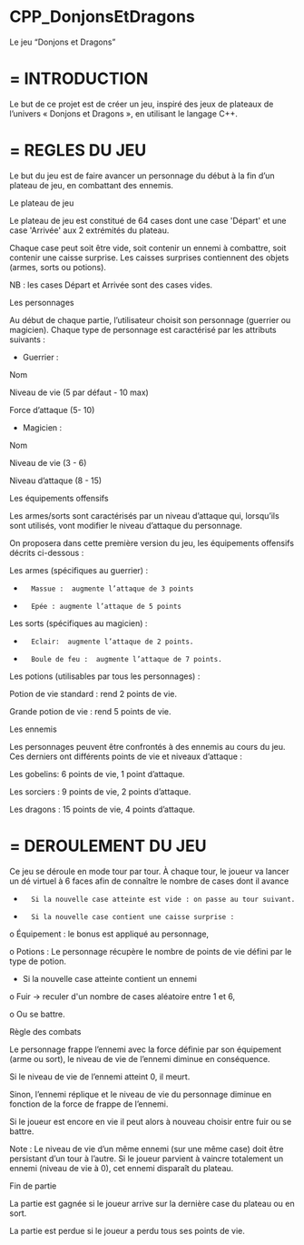 # CPP_DonjonsEtDragons

Le jeu “Donjons et Dragons”

=
  INTRODUCTION
=

Le but de ce projet est de créer un jeu, inspiré des jeux de plateaux de l’univers « Donjons et Dragons », en utilisant le langage C++. 


=
  REGLES DU JEU
=

Le but du jeu est de faire avancer un personnage du début à la fin d’un plateau de jeu, en combattant des ennemis.

Le plateau de jeu

Le plateau de jeu est constitué de 64 cases dont une case 'Départ' et une case 'Arrivée' aux 2 extrémités du plateau. 

Chaque case peut soit être vide, soit contenir un ennemi à combattre, soit contenir une caisse surprise. Les caisses surprises contiennent des objets (armes, sorts ou potions).

NB : les cases Départ et Arrivée sont des cases vides.


Les personnages

Au début de chaque partie, l’utilisateur choisit son personnage (guerrier ou magicien). Chaque type de personnage est caractérisé par les attributs suivants :

- Guerrier :

Nom

Niveau de vie (5 par défaut - 10 max)

Force d’attaque (5- 10)

- Magicien :

Nom

Niveau de vie (3 - 6)

Niveau d’attaque (8 - 15)


Les équipements offensifs

Les armes/sorts sont caractérisés par un niveau d’attaque qui, lorsqu’ils sont utilisés, vont modifier le niveau d’attaque du personnage.

On proposera dans cette première version du jeu, les équipements offensifs décrits ci-dessous :

Les armes (spécifiques au guerrier) :

-   	Massue :  augmente l’attaque de 3 points

-   	Epée : augmente l’attaque de 5 points

Les sorts (spécifiques au magicien) :

-   	Eclair:  augmente l’attaque de 2 points.

-   	Boule de feu :  augmente l’attaque de 7 points.


Les potions (utilisables par tous les personnages) :

Potion de vie standard : rend 2 points de vie.

Grande potion de vie : rend 5 points de vie.


Les ennemis

Les personnages peuvent être confrontés à des ennemis au cours du jeu. Ces derniers ont différents points de vie et niveaux d’attaque :

Les gobelins: 6 points de vie, 1 point d’attaque.

Les sorciers : 9 points de vie, 2 points d’attaque.

Les dragons : 15 points de vie, 4 points d’attaque. 



=
  DEROULEMENT DU JEU
=

Ce jeu se déroule en mode tour par tour. À chaque tour, le joueur va lancer un dé virtuel à 6 faces afin de connaître le nombre de cases dont il avance

-       Si la nouvelle case atteinte est vide : on passe au tour suivant.

-       Si la nouvelle case contient une caisse surprise :

o   Équipement : le bonus est appliqué au personnage,

o   Potions : Le personnage récupère le nombre de points de vie défini par le type de potion.

-    Si la nouvelle case atteinte contient un ennemi 

o   Fuir -> reculer d'un nombre de cases aléatoire entre 1 et 6,

o   Ou se battre.



Règle des combats

Le personnage frappe l’ennemi avec la force définie par son équipement (arme ou sort), le niveau de vie de l’ennemi diminue en conséquence.

Si le niveau de vie de l’ennemi atteint 0, il meurt.

Sinon, l’ennemi réplique et le niveau de vie du personnage diminue en fonction de la force de frappe de l’ennemi.

Si le joueur est encore en vie il peut alors à nouveau choisir entre fuir ou se battre.

Note : Le niveau de vie d’un même ennemi (sur une même case) doit être persistant d’un tour à l’autre. Si le joueur parvient à vaincre totalement un ennemi (niveau de vie à 0), cet ennemi disparaît du plateau.



Fin de partie

La partie est gagnée si le joueur arrive sur la dernière case du plateau ou en sort. 

La partie est perdue si le joueur a perdu tous ses points de vie.


